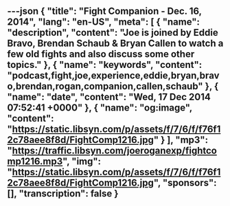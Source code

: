 ---json
{
  "title": "Fight Companion - Dec. 16, 2014",
  "lang": "en-US",
  "meta": [
    {
      "name": "description",
      "content": "Joe is joined by Eddie Bravo, Brendan Schaub & Bryan Callen to watch a few old fights and also discuss some other topics."
    },
    {
      "name": "keywords",
      "content": "podcast,fight,joe,experience,eddie,bryan,bravo,brendan,rogan,companion,callen,schaub"
    },
    {
      "name": "date",
      "content": "Wed, 17 Dec 2014 07:52:41 +0000"
    },
    {
      "name": "og:image",
      "content": "https://static.libsyn.com/p/assets/f/7/6/f/f76f12c78aee8f8d/FightComp1216.jpg"
    }
  ],
  "mp3": "https://traffic.libsyn.com/joeroganexp/fightcomp1216.mp3",
  "img": "https://static.libsyn.com/p/assets/f/7/6/f/f76f12c78aee8f8d/FightComp1216.jpg",
  "sponsors": [],
  "transcription": false
}
---
<episode-header />

<timemark seconds="0" />

<transcribe-call-to-action />

<episode-footer />